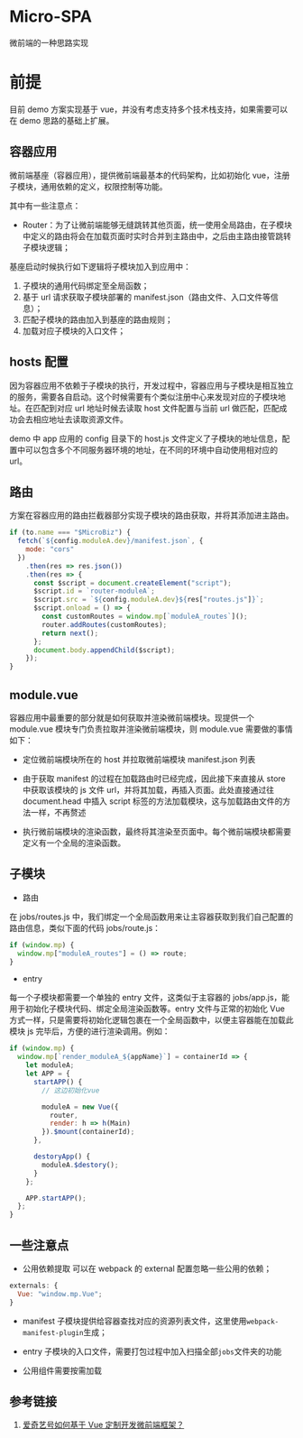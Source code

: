 # Micro-SPA

微前端的一种思路实现

# 前提

目前 demo 方案实现基于 vue，并没有考虑支持多个技术栈支持，如果需要可以在 demo 思路的基础上扩展。

## 容器应用

微前端基座（容器应用），提供微前端最基本的代码架构，比如初始化 vue，注册子模块，通用依赖的定义，权限控制等功能。

其中有一些注意点：

- Router：为了让微前端能够无缝跳转其他页面，统一使用全局路由，在子模块中定义的路由将会在加载页面时实时合并到主路由中，之后由主路由接管跳转子模块逻辑；

基座启动时候执行如下逻辑将子模块加入到应用中：

1. 子模块的通用代码绑定至全局函数；
2. 基于 url 请求获取子模块部署的 manifest.json（路由文件、入口文件等信息）；
3. 匹配子模块的路由加入到基座的路由规则；
4. 加载对应子模块的入口文件；

## hosts 配置

因为容器应用不依赖于子模块的执行，开发过程中，容器应用与子模块是相互独立的服务，需要各自启动。这个时候需要有个类似注册中心来发现对应的子模块地址。在匹配到对应 url 地址时候去读取 host 文件配置与当前 url 做匹配，匹配成功会去相应地址去读取资源文件。

demo 中 app 应用的 config 目录下的 host.js 文件定义了子模块的地址信息，配置中可以包含多个不同服务器环境的地址，在不同的环境中自动使用相对应的 url。

## 路由

方案在容器应用的路由拦截器部分实现子模块的路由获取，并将其添加进主路由。

```javascript
if (to.name === "$MicroBiz") {
  fetch(`${config.moduleA.dev}/manifest.json`, {
    mode: "cors"
  })
    .then(res => res.json())
    .then(res => {
      const $script = document.createElement("script");
      $script.id = `router-moduleA`;
      $script.src = `${config.moduleA.dev}${res["routes.js"]}`;
      $script.onload = () => {
        const customRoutes = window.mp[`moduleA_routes`]();
        router.addRoutes(customRoutes);
        return next();
      };
      document.body.appendChild($script);
    });
}
```

## module.vue

容器应用中最重要的部分就是如何获取并渲染微前端模块。现提供一个 module.vue 模块专门负责拉取并渲染微前端模块，则 module.vue 需要做的事情如下：

- 定位微前端模块所在的 host 并拉取微前端模块 manifest.json 列表

- 由于获取 manifest 的过程在加载路由时已经完成，因此接下来直接从
  store 中获取该模块的 js 文件 url，并将其加载，再插入页面。此处直接通过往 document.head 中插入 script 标签的方法加载模块，这与加载路由文件的方法一样，不再赘述

- 执行微前端模块的渲染函数，最终将其渲染至页面中。每个微前端模块都需要定义有一个全局的渲染函数。

## 子模块

- 路由

在 jobs/routes.js 中，我们绑定一个全局函数用来让主容器获取到我们自己配置的路由信息，类似下面的代码 jobs/route.js：

```javascript
if (window.mp) {
  window.mp["moduleA_routes"] = () => route;
}
```

- entry

每一个子模块都需要一个单独的 entry 文件，这类似于主容器的 jobs/app.js，能用于初始化子模块代码、绑定全局渲染函数等。entry 文件与正常的初始化 Vue 方式一样，只是需要将初始化逻辑包裹在一个全局函数中，以便主容器能在加载此模块 js 完毕后，方便的进行渲染调用。例如：

```javascript
if (window.mp) {
  window.mp[`render_moduleA_${appName}`] = containerId => {
    let moduleA;
    let APP = {
      startAPP() {
        // 这边初始化vue

        moduleA = new Vue({
          router,
          render: h => h(Main)
        }).$mount(containerId);
      },

      destoryApp() {
        moduleA.$destory();
      }
    };

    APP.startAPP();
  };
}
```

## 一些注意点

- 公用依赖提取 可以在 webpack 的 external 配置忽略一些公用的依赖；

```javascript
externals: {
  Vue: "window.mp.Vue";
}
```

- manifest 子模块提供给容器查找对应的资源列表文件，这里使用`webpack-manifest-plugin`生成；

- entry 子模块的入口文件，需要打包过程中加入扫描全部`jobs`文件夹的功能

- 公用组件需要按需加载

## 参考链接

1. [爱奇艺号如何基于 Vue 定制开发微前端框架？](https://mp.weixin.qq.com/s/z3Ir-RnPQGXGRh6pDTu8IA)

